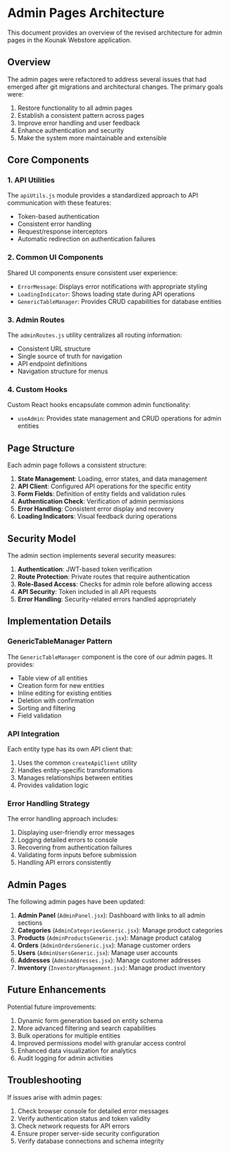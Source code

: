 # Admin Pages Architecture

This document provides an overview of the revised architecture for admin pages in the Kounak Webstore application.

## Overview

The admin pages were refactored to address several issues that had emerged after git migrations and architectural changes. The primary goals were:

1. Restore functionality to all admin pages
2. Establish a consistent pattern across pages
3. Improve error handling and user feedback
4. Enhance authentication and security
5. Make the system more maintainable and extensible

## Core Components

### 1. API Utilities

The `apiUtils.js` module provides a standardized approach to API communication with these features:

- Token-based authentication
- Consistent error handling
- Request/response interceptors
- Automatic redirection on authentication failures

### 2. Common UI Components

Shared UI components ensure consistent user experience:

- `ErrorMessage`: Displays error notifications with appropriate styling
- `LoadingIndicator`: Shows loading state during API operations
- `GenericTableManager`: Provides CRUD capabilities for database entities

### 3. Admin Routes

The `adminRoutes.js` utility centralizes all routing information:

- Consistent URL structure
- Single source of truth for navigation
- API endpoint definitions
- Navigation structure for menus

### 4. Custom Hooks

Custom React hooks encapsulate common admin functionality:

- `useAdmin`: Provides state management and CRUD operations for admin entities

## Page Structure

Each admin page follows a consistent structure:

1. **State Management**: Loading, error states, and data management
2. **API Client**: Configured API operations for the specific entity
3. **Form Fields**: Definition of entity fields and validation rules
4. **Authentication Check**: Verification of admin permissions
5. **Error Handling**: Consistent error display and recovery
6. **Loading Indicators**: Visual feedback during operations

## Security Model

The admin section implements several security measures:

1. **Authentication**: JWT-based token verification
2. **Route Protection**: Private routes that require authentication
3. **Role-Based Access**: Checks for admin role before allowing access
4. **API Security**: Token included in all API requests
5. **Error Handling**: Security-related errors handled appropriately

## Implementation Details

### GenericTableManager Pattern

The `GenericTableManager` component is the core of our admin pages. It provides:

- Table view of all entities
- Creation form for new entities
- Inline editing for existing entities
- Deletion with confirmation
- Sorting and filtering
- Field validation

### API Integration

Each entity type has its own API client that:

1. Uses the common `createApiClient` utility
2. Handles entity-specific transformations
3. Manages relationships between entities
4. Provides validation logic

### Error Handling Strategy

The error handling approach includes:

1. Displaying user-friendly error messages
2. Logging detailed errors to console
3. Recovering from authentication failures
4. Validating form inputs before submission
5. Handling API errors consistently

## Admin Pages

The following admin pages have been updated:

1. **Admin Panel** (`AdminPanel.jsx`): Dashboard with links to all admin sections
2. **Categories** (`AdminCategoriesGeneric.jsx`): Manage product categories
3. **Products** (`AdminProductsGeneric.jsx`): Manage product catalog
4. **Orders** (`AdminOrdersGeneric.jsx`): Manage customer orders
5. **Users** (`AdminUsersGeneric.jsx`): Manage user accounts
6. **Addresses** (`AdminAddresses.jsx`): Manage customer addresses
7. **Inventory** (`InventoryManagement.jsx`): Manage product inventory

## Future Enhancements

Potential future improvements:

1. Dynamic form generation based on entity schema
2. More advanced filtering and search capabilities
3. Bulk operations for multiple entities
4. Improved permissions model with granular access control
5. Enhanced data visualization for analytics
6. Audit logging for admin activities

## Troubleshooting

If issues arise with admin pages:

1. Check browser console for detailed error messages
2. Verify authentication status and token validity
3. Check network requests for API errors
4. Ensure proper server-side security configuration
5. Verify database connections and schema integrity